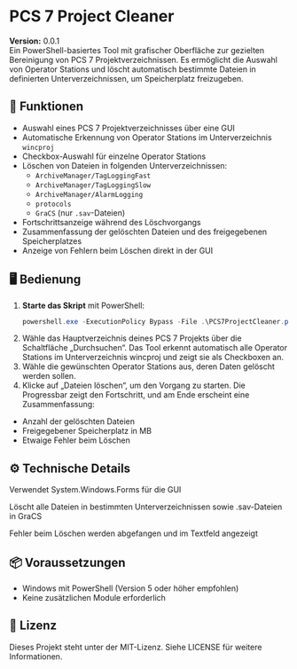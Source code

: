 # PCS 7 Project Cleaner

**Version:** 0.0.1  
Ein PowerShell-basiertes Tool mit grafischer Oberfläche zur gezielten Bereinigung von PCS 7 Projektverzeichnissen. Es ermöglicht die Auswahl von Operator Stations und löscht automatisch bestimmte Dateien in definierten Unterverzeichnissen, um Speicherplatz freizugeben.

## 🧰 Funktionen

- Auswahl eines PCS 7 Projektverzeichnisses über eine GUI
- Automatische Erkennung von Operator Stations im Unterverzeichnis `wincproj`
- Checkbox-Auswahl für einzelne Operator Stations
- Löschen von Dateien in folgenden Unterverzeichnissen:
  - `ArchiveManager/TagLoggingFast`
  - `ArchiveManager/TagLoggingSlow`
  - `ArchiveManager/AlarmLogging`
  - `protocols`
  - `GraCS` (nur `.sav`-Dateien)
- Fortschrittsanzeige während des Löschvorgangs
- Zusammenfassung der gelöschten Dateien und des freigegebenen Speicherplatzes
- Anzeige von Fehlern beim Löschen direkt in der GUI

## 🖥️ Bedienung

1. **Starte das Skript** mit PowerShell:
   ```powershell
   powershell.exe -ExecutionPolicy Bypass -File .\PCS7ProjectCleaner.ps1
   ```
2. Wähle das Hauptverzeichnis deines PCS 7 Projekts über die Schaltfläche „Durchsuchen“.
Das Tool erkennt automatisch alle Operator Stations im Unterverzeichnis wincproj und zeigt sie als Checkboxen an.
3. Wähle die gewünschten Operator Stations aus, deren Daten gelöscht werden sollen.
4. Klicke auf „Dateien löschen“, um den Vorgang zu starten.
Die Progressbar zeigt den Fortschritt, und am Ende erscheint eine Zusammenfassung:
- Anzahl der gelöschten Dateien
- Freigegebener Speicherplatz in MB
- Etwaige Fehler beim Löschen

## ⚙️ Technische Details
Verwendet System.Windows.Forms für die GUI

Löscht alle Dateien in bestimmten Unterverzeichnissen sowie .sav-Dateien in GraCS

Fehler beim Löschen werden abgefangen und im Textfeld angezeigt

## 📦 Voraussetzungen
- Windows mit PowerShell (Version 5 oder höher empfohlen)
- Keine zusätzlichen Module erforderlich

## 📄 Lizenz
Dieses Projekt steht unter der MIT-Lizenz. Siehe LICENSE für weitere Informationen.
